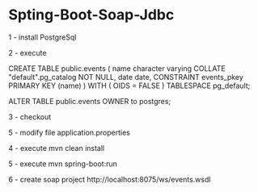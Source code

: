 # Spting-Boot-Soap-Jdbc

1 - install PostgreSql

2 - execute

CREATE TABLE public.events
(
    name character varying COLLATE "default".pg_catalog NOT NULL,
    date date,
    CONSTRAINT events_pkey PRIMARY KEY (name)
)
WITH (
    OIDS = FALSE
)
TABLESPACE pg_default;

ALTER TABLE public.events
    OWNER to postgres;

3 - checkout

5 - modify file application.properties 

4 - execute
mvn clean install

5 - execute
mvn spring-boot:run

6 - create soap project 
http://localhost:8075/ws/events.wsdl